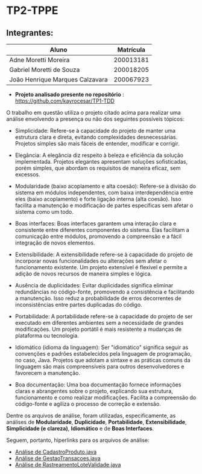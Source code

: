 # TP2-TPPE

## Integrantes:

| Aluno                 | Matrícula | 
|-----------------------|-----------|
|Adne Moretti Moreira|200013181|
|Gabriel Moretti de Souza|200018205|
|João Henrique Marques Calzavara|200067923|

-  **Projeto analisado presente no repositório** : https://github.com/kayrocesar/TP1-TDD

O trabalho em questão utiliza o projeto citado acima para realizar uma análise envolvendo a presença ou não dos seguintes possíveis tópicos:

- Simplicidade: Refere-se à capacidade do projeto de manter uma estrutura clara e direta, evitando complexidades desnecessárias. Projetos simples são mais fáceis de entender, modificar e corrigir.

- Elegância: A elegância diz respeito à beleza e eficiência da solução implementada. Projetos elegantes apresentam soluções sofisticadas, porém simples, que abordam os requisitos de maneira eficaz, sem excessos.

- Modularidade (baixo acoplamento e alta coesão): Refere-se à divisão do sistema em módulos independentes, com baixa interdependência entre eles (baixo acoplamento) e forte ligação interna (alta coesão). Isso facilita a manutenção e modificação de partes específicas sem afetar o sistema como um todo.

- Boas interfaces: Boas interfaces garantem uma interação clara e consistente entre diferentes componentes do sistema. Elas facilitam a comunicação entre módulos, promovendo a compreensão e a fácil integração de novos elementos.

- Extensibilidade: A extensibilidade refere-se à capacidade do projeto de incorporar novas funcionalidades ou alterações sem afetar o funcionamento existente. Um projeto extensível é flexível e permite a adição de novos recursos de maneira simples e lógica.

- Ausência de duplicidades: Evitar duplicidades significa eliminar redundâncias no código-fonte, promovendo a consistência e facilitando a manutenção. Isso reduz a probabilidade de erros decorrentes de inconsistências entre partes duplicadas do código.

- Portabilidade: A portabilidade refere-se à capacidade do projeto de ser executado em diferentes ambientes sem a necessidade de grandes modificações. Um projeto portátil é mais resistente a mudanças de plataforma ou tecnologia.

- Idiomático (idioma da linguagem): Ser "idiomático" significa seguir as convenções e padrões estabelecidos pela linguagem de programação, no caso, Java. Projetos que adotam a sintaxe e as práticas comuns da linguagem são mais compreensíveis para outros desenvolvedores e favorecem a manutenção.

- Boa documentação: Uma boa documentação fornece informações claras e abrangentes sobre o projeto, explicando sua estrutura, funcionamento e como realizar modificações. Facilita a compreensão do código-fonte e agiliza o processo de correção e extensão.

Dentre os arquivos de análise, foram utilizadas, especificamente, as análises de **Modularidade**, **Duplicidade**, **Portabilidade**, **Extensibilidade**, **Simplicidade (e clareza)**, **Idiomático** e de **Boas Interfaces**.

Seguem, portanto, hiperlinks para os arquivos de análise:

- [Análise de CadastroProduto.java](AnaliseCadastroProduto.md)
- [Análise de GestaoTransacoes.java](AnaliseGestaoTransacoes.md)
- [Análise de RastreamentoLoteValidade.java](AnaliseRastreamentoLoteValidade.md)